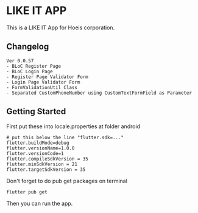 # LIKE IT APP

This is a LIKE IT App for Hoeis corporation.

## Changelog

```text
Ver 0.0.57
- BLoC Register Page
- BLoC Login Page
- Register Page Validator Form
- Login Page Validator Form
- FormValidationUtil Class
- Separated CustomPhoneNumber using CustomTextFormField as Parameter
```

## Getting Started

First put these into locale.properties at folder android

```text
# put this below the line "flutter.sdk=..."
flutter.buildMode=debug
flutter.versionName=1.0.0
flutter.versionCode=1
flutter.compileSdkVersion = 35
flutter.minSdkVersion = 21
flutter.targetSdkVersion = 35
```

Don't forget to do pub get packages on terminal

```shell
flutter pub get
```

Then you can run the app.
